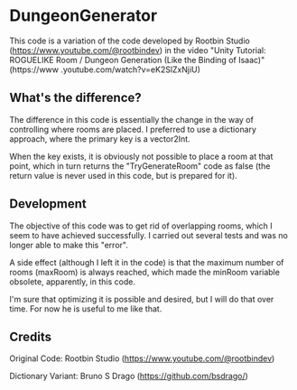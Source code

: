 # DungeonGenerator
This code is a variation of the code developed by Rootbin Studio (https://www.youtube.com/@rootbindev) in the video "Unity Tutorial: ROGUELIKE Room / Dungeon Generation (Like the Binding of Isaac)" (https://www .youtube.com/watch?v=eK2SlZxNjiU)

## What's the difference?
The difference in this code is essentially the change in the way of controlling where rooms are placed. I preferred to use a dictionary approach, where the primary key is a vector2Int.

When the key exists, it is obviously not possible to place a room at that point, which in turn returns the "TryGenerateRoom" code as false (the return value is never used in this code, but is prepared for it).
    
## Development
The objective of this code was to get rid of overlapping rooms, which I seem to have achieved successfully. I carried out several tests and was no longer able to make this "error".

A side effect (although I left it in the code) is that the maximum number of rooms (maxRoom) is always reached, which made the minRoom variable obsolete, apparently, in this code.

I'm sure that optimizing it is possible and desired, but I will do that over time. For now he is useful to me like that.

## Credits

Original Code: Rootbin Studio (https://www.youtube.com/@rootbindev)

Dictionary Variant: Bruno S Drago (https://github.com/bsdrago/)
